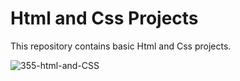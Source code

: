 # Html and Css Projects
This repository contains basic Html and Css projects.

![355-html-and-CSS](https://github.com/Rupali1407/Html-and-Css-Projects/assets/123893797/9bf64069-4459-4281-8dec-1fd76157d326)
